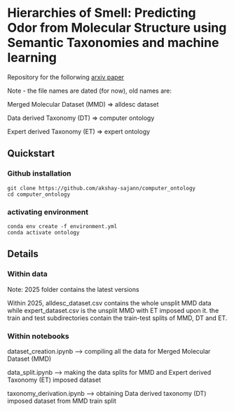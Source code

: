 # Hierarchies of Smell: Predicting Odor from Molecular Structure using Semantic Taxonomies and machine learning

Repository for the follorwing [arxiv paper](https://arxiv.org/abs/2508.09217)

Note - the file names are dated (for now), old names are: 

Merged Molecular Dataset (MMD) => alldesc dataset 

Data derived Taxonomy (DT) => computer ontology 

Expert derived Taxonomy (ET) => expert ontology 

## Quickstart

### Github installation 

```
git clone https://github.com/akshay-sajann/computer_ontology
cd computer_ontology
```

### activating environment

```
conda env create -f environment.yml
conda activate ontology
```

## Details

### Within data

Note: 2025 folder contains the latest versions 

Within 2025, alldesc_dataset.csv contains the whole unsplit MMD data while expert_dataset.csv is the unsplit MMD with ET imposed upon it. the train and test subdirectories contain the train-test splits of MMD, DT and ET.

### Within notebooks

dataset_creation.ipynb --> compiling all the data for Merged Molecular Dataset (MMD)

data_split.ipynb --> making the data splits for MMD and Expert derived Taxonomy (ET) imposed dataset

taxonomy_derivation.ipynb --> obtaining Data derived taxonomy (DT) imposed dataset from MMD train split

